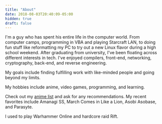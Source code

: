```yaml
---
title: "About"
date: 2018-08-03T20:40:09-05:00
hidden: true
draft: false
---
```

I'm a guy who has spent his entire life in the computer world. From computer camps, programming in VBA and playing Starcraft LAN, to doing fun stuff like reformatting my PC to try out a new Linux flavor during a high school weekend. After graduating from university, I've been floating across different interests in tech. I've enjoyed compilers, front-end, networking, cryptography, back-end, and reverse engineering.

My goals include finding fulfilling work with like-minded people and going beyond my limits.

My hobbies include anime, video games, programming, and learning. 

Check out my [anime list] and ask for any recommendations. My recent favorites include Amanagi SS, March Comes in Like a Lion, Asobi Asobase, and Parasyte.

I used to play Warhammer Online and hardcore raid Rift.

[anime list]: https://anilist.co/user/eugenefedoto/
